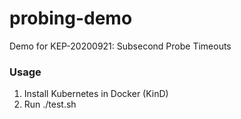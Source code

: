 # probing-demo
Demo for KEP-20200921: Subsecond Probe Timeouts

### Usage

1. Install Kubernetes in Docker (KinD)
2. Run ./test.sh
